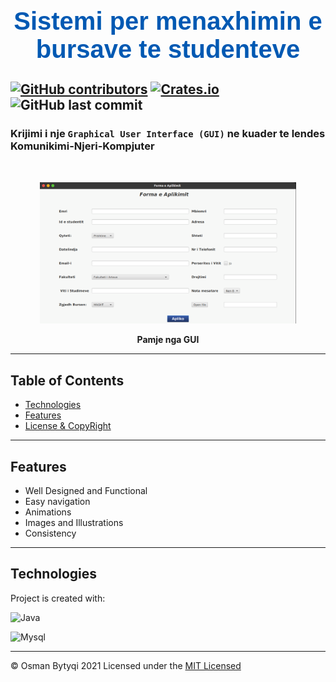 <center> <h1 style="color:rgb(0, 89, 179);font-family: Arial ;font-size:40px">Sistemi per menaxhimin e bursave te studenteve</h1> </center>


[![GitHub contributors](https://img.shields.io/github/contributors/OsmanBytyqi/Human-Computer-Intercation?color=blue&logo=github&logoColor=github)](https://github.com/OsmanBytyqi/Human-Computer-Intercation/graphs/contributors)
[![Crates.io](https://img.shields.io/crates/l/License?logo=github&color=)](https://github.com/OsmanBytyqi/Human-Computer-Intercation/blob/master/LICENSE)
![GitHub last commit](https://img.shields.io/github/last-commit/OsmanBytyqi/Human-Computer-Intercation?color=blue&logo=github)
----
### Krijimi i nje `Graphical User Interface (GUI)` ne kuader te lendes Komunikimi-Njeri-Kompjuter
<br>
<p align="center">
  <img src="screen.png" style="width:410px">
</p>
<figcaption align = "center"><b>Pamje nga GUI</b></figcaption>



---


## Table of Contents


- [Technologies](#Technologies)
- [Features](#Features)
- [License & CopyRight](#License-&-CopyRight)
---

 ## Features
 
 * Well Designed and Functional
 * Easy navigation
 * Animations 
 * Images and Illustrations
 * Consistency 
 ---

## Technologies 
 Project is created with:

![Java](https://img.shields.io/badge/Java-ED8B00?style=for-the-badge&logo=java&logoColor=white)

![Mysql](https://img.shields.io/badge/MySQL-00000F?style=for-the-badge&logo=mysql&logoColor=white)




---
 © Osman Bytyqi 2021
Licensed under the [MIT Licensed](https://github.com/OsmanBytyqi/Human-Computer-Intercation/blob/master/LICENSE)

